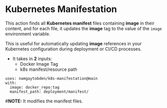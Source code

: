 # Kubernetes Manifestation
This action finds all **Kubernetes manifest** files containing **image** in their content, and for each file, it updates the **image** tag to the value of the `image` environment variable. 

This is useful for automatically updating **image** references in your Kubernetes configuration during deployment or CI/CD processes.

- It takes in **2** inputs: 
  - Docker Image Tag
  - k8s manifest/resource path

```
uses: namgaytobden/k8s-manifestation@main
with:
  image: docker_repo:tag
  manifest_path: deployment/manifest/
```

#**NOTE:** It modifies the manifest files. 
